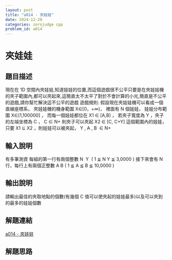 ```yaml
---
layout: post
title: "a014 - 夾娃娃"
date: 2024-12-20
categories: zerojudge cpp
problem_id: a014
---
```


# 夾娃娃

## 題目描述

現在在 1D 空間內夾娃娃,知道娃娃的位置,而這個遊戲很不公平只要是在夾娃娃機的夾子範圍內,都可以夾起來,這簡直太不太平了對於不會計算的小光,簡直是不公平的遊戲,請你幫忙解決這不公平的遊戲 遊戲規則:  假設現在夾娃娃機可以看成一個直線座標系， 夾娃娃機的機身範圍 X∈[0，+∞)， 裡面有 N 個娃娃， 娃娃分布範圍 X∈[1,100000] ， 而每一個娃娃都位在 X1 ∈ [A,B] ， 若夾子寬度為 Y ，夾子的左端坐標為 C ， C ∈ N+ 則夾子可以夾起 X2 ∈ [C, C+Y] 這個範圍內的娃娃， 只要 X1 ⊆ X2 ，則娃娃可以被夾起， Y , A , B  ∈ N+

## 輸入說明

有多筆測資 每組的第一行有兩個整數 N  Y  ( 1 ≦ N Y ≦ 3,0000 ) 接下來會有 N 行，每行上有兩個正整數 A B ( 1 ≦ A ≦ B ≦ 10,0000 )

## 輸出說明

請輸出最佳的夾取地點的個數(有幾個 C 值可以使夾起的娃娃最多)以及可以夾到的最多的娃娃個數

## 解題連結

[a014 - 夾娃娃](https://zerojudge.tw/ShowProblem?problemid=a014)

## 解題思路

